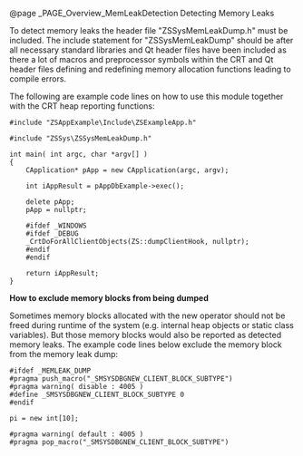 @page _PAGE_Overview_MemLeakDetection Detecting Memory Leaks

To detect memory leaks the header file "ZSSysMemLeakDump.h" must be included.
The include statement for "ZSSysMemLeakDump" should be after all necessary
standard libraries and Qt header files have been included as there a lot of
macros and preprocessor symbols within the CRT and Qt header files defining
and redefining memory allocation functions leading to compile errors.

The following are example code lines on how to use this module together with the
CRT heap reporting functions:

    #include "ZSAppExample\Include\ZSExampleApp.h"

    #include "ZSSys\ZSSysMemLeakDump.h"

    int main( int argc, char *argv[] )
    {
        CApplication* pApp = new CApplication(argc, argv);

        int iAppResult = pAppDbExample->exec();

        delete pApp;
        pApp = nullptr;

        #ifdef _WINDOWS
        #ifdef _DEBUG
        _CrtDoForAllClientObjects(ZS::dumpClientHook, nullptr);
        #endif
        #endif

        return iAppResult;
    }

**How to exclude memory blocks from being dumped**

Sometimes memory blocks allocated with the new operator should not be freed during
runtime of the system (e.g. internal heap objects or static class variables). But
those memory blocks would also be reported as detected memory leaks. The example
code lines below exclude the memory block from the memory leak dump:

    #ifdef _MEMLEAK_DUMP
    #pragma push_macro("_SMSYSDBGNEW_CLIENT_BLOCK_SUBTYPE")
    #pragma warning( disable : 4005 )
    #define _SMSYSDBGNEW_CLIENT_BLOCK_SUBTYPE 0
    #endif

    pi = new int[10];

    #pragma warning( default : 4005 )
    #pragma pop_macro("_SMSYSDBGNEW_CLIENT_BLOCK_SUBTYPE")

